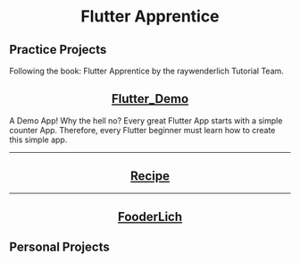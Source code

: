 <h1 align="center">Flutter Apprentice</h1>

<h2>Practice Projects</h2>
Following the book: Flutter Apprentice by the raywenderlich Tutorial Team.
<h2 align="center"><a href="">Flutter_Demo</a></h2>
<p>A Demo App! Why the hell no? Every great Flutter App starts with a simple counter App. Therefore, every Flutter beginner must learn how to create this simple app. </p>

<hr />
<h2 align="center"><a href="">Recipe</a></h2>

<hr />
<h2 align="center"><a href="">FooderLich</a></h2>

<h2>Personal Projects</h2>